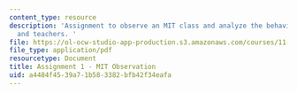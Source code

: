 ```yaml
---
content_type: resource
description: 'Assignment to observe an MIT class and analyze the behavior of students
  and teachers. '
file: https://ol-ocw-studio-app-production.s3.amazonaws.com/courses/11-125-introduction-to-education-understanding-and-evaluating-education-spring-2009/a4484f4539a71b583382bfb42f34eafa_MIT11_125s09_assn_Assignment01.pdf
file_type: application/pdf
resourcetype: Document
title: Assignment 1 - MIT Observation
uid: a4484f45-39a7-1b58-3382-bfb42f34eafa
---
```


